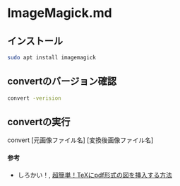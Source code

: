 # ImageMagick.md

## インストール
```bash
sudo apt install imagemagick
```

## convertのバージョン確認
```bash
convert -verision
```

## convertの実行
convert [元画像ファイル名] [変換後画像ファイル名]

#### 参考
- しろかい！, [超簡単！TeXにpdf形式の図を挿入する方法](http://shirokai.hatenablog.com/entry/tex-figure-pdf)
